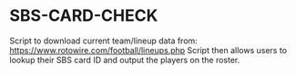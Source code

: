 # SBS-CARD-CHECK



Script to download current team/lineup data from: https://www.rotowire.com/football/lineups.php
Script then allows users to lookup their SBS card ID and output the players on the roster.



